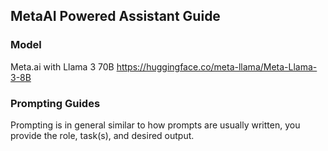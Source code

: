 ## MetaAI Powered Assistant Guide

### Model
Meta.ai with Llama 3 70B
https://huggingface.co/meta-llama/Meta-Llama-3-8B

### Prompting Guides
Prompting is in general similar to how prompts are usually written, you provide the role, task(s), and desired output.